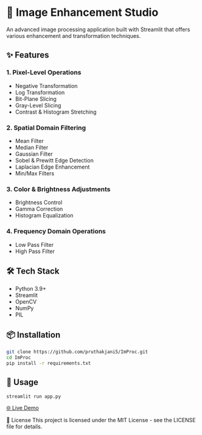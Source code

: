 # 🎨 Image Enhancement Studio

An advanced image processing application built with Streamlit that offers various enhancement and transformation techniques.

## ✨ Features

### 1. Pixel-Level Operations
- Negative Transformation
- Log Transformation
- Bit-Plane Slicing
- Gray-Level Slicing
- Contrast & Histogram Stretching

### 2. Spatial Domain Filtering
- Mean Filter
- Median Filter
- Gaussian Filter
- Sobel & Prewitt Edge Detection
- Laplacian Edge Enhancement
- Min/Max Filters

### 3. Color & Brightness Adjustments
- Brightness Control
- Gamma Correction
- Histogram Equalization

### 4. Frequency Domain Operations
- Low Pass Filter
- High Pass Filter

## 🛠️ Tech Stack
- Python 3.9+
- Streamlit
- OpenCV
- NumPy
- PIL

## 📦 Installation

```bash
git clone https://github.com/pruthakjani5/ImProc.git
cd ImProc
pip install -r requirements.txt
```

## 🚀 Usage
```bash
streamlit run app.py
```

[🌐 Live Demo](https://improc-app.streamlit.app/)

📝 License
This project is licensed under the MIT License - see the LICENSE file for details. 
